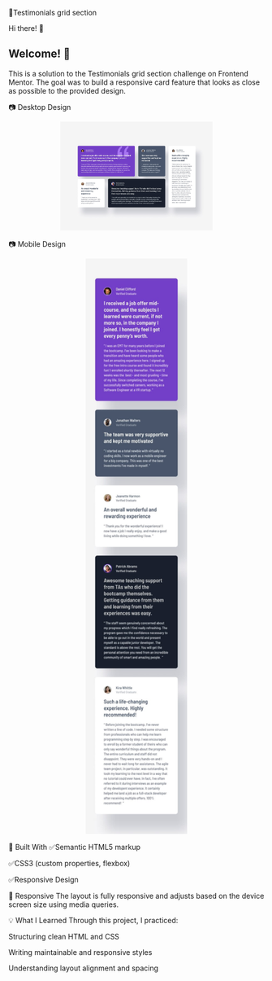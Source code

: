 🌸Testimonials grid section

Hi there! 👋
## Welcome! 👋


This is a solution to the Testimonials grid section challenge on Frontend Mentor. The goal was to build a responsive card feature that looks as close as possible to the provided design.


📷 Desktop Design
<div align="center"> <img src="./design/desktop-design.jpg" alt="Testimonials grid section" width="300px" /> </div>

📷 Mobile Design
<div align="center"> <img src="./design/mobile-design.jpg" alt="Testimonials grid section" width="200px" /> </div>

🔧 Built With
✅Semantic HTML5 markup

✅CSS3 (custom properties, flexbox)

✅Responsive Design


📱 Responsive
The layout is fully responsive and adjusts based on the device screen size using media queries.

💡 What I Learned
Through this project, I practiced:

Structuring clean HTML and CSS

Writing maintainable and responsive styles

Understanding layout alignment and spacing